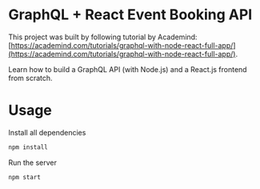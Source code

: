# GraphQL + React Event Booking API

This project was built by following tutorial by Academind: [https://academind.com/tutorials/graphql-with-node-react-full-app/](https://academind.com/tutorials/graphql-with-node-react-full-app/).

Learn how to build a GraphQL API (with Node.js) and a React.js frontend from scratch.

# Usage

Install all dependencies

```sh
npm install
```

Run the server

```sh
npm start
```
